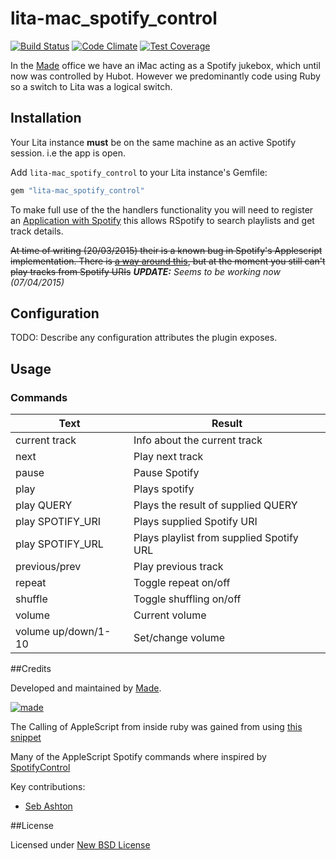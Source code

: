 # lita-mac_spotify_control

[![Build Status](https://travis-ci.org/madebymade/lita-mac_spotify_control.svg?branch=master)](https://travis-ci.org/madebymade/lita-mac_spotify_control)
[![Code Climate](https://codeclimate.com/github/madebymade/lita-mac_spotify_control/badges/gpa.svg)](https://codeclimate.com/github/madebymade/lita-mac_spotify_control)
[![Test Coverage](https://codeclimate.com/github/madebymade/lita-mac_spotify_control/badges/coverage.svg)](https://codeclimate.com/github/madebymade/lita-mac_spotify_control)

In the [Made](http://www.madetech.co.uk?ref=github&repo=lita-mac_spotify_control) office we have an iMac acting as a Spotify jukebox, which until now was controlled by Hubot. However we predominantly code using Ruby so a switch to Lita was a logical switch.

## Installation

Your Lita instance **must** be on the same machine as an active Spotify session. i.e the app is open.

Add `lita-mac_spotify_control` to your Lita instance's Gemfile:

``` ruby
gem "lita-mac_spotify_control"
```

To make full use of the the handlers functionality you will need to register an [Application with Spotify](https://developer.spotify.com/my-applications) this allows RSpotify to search playlists and get track details.

~~At time of writing (20/03/2015) their is a known bug in Spotify's Applescript implementation. There is [a way around this](https://community.spotify.com/t5/Help-Desktop-Linux-Mac-and/Apple-scripting-broken-in-1-0-1-988-g8f17a348/td-p/1029434), but at the moment you still can't play tracks from Spotify URIs~~ **_UPDATE:_** _Seems to be working now (07/04/2015)_

## Configuration

TODO: Describe any configuration attributes the plugin exposes.

## Usage

### Commands

| Text                 | Result                                   |
| -------------------- | ---------------------------------------- |
| current track        | Info about the current track             |
| next                 | Play next track                          |
| pause                | Pause Spotify                            |
| play                 | Plays spotify                            |
| play QUERY           | Plays the result of supplied QUERY       |
| play SPOTIFY_URI     | Plays supplied Spotify URI               |
| play SPOTIFY_URL     | Plays playlist from supplied Spotify URL |
| previous/prev        | Play previous track                      |
| repeat               | Toggle repeat on/off                     |
| shuffle              | Toggle shuffling on/off                  |
| volume               | Current volume                           |
| volume up/down/1-10  | Set/change volume                        |

##Credits

Developed and maintained by [Made](http://www.madetech.co.uk?ref=github&repo=lita-mac_spotify_control).

[![made](https://s3-eu-west-1.amazonaws.com/made-assets/googleapps/google-apps.png)](http://www.madetech.co.uk?ref=github&repo=lita-mac_spotify_control)

The Calling of AppleScript from inside ruby was gained from using [this snippet](http://porkrind.org/missives/calling-applescript-from-ruby/)

Many of the AppleScript Spotify commands where inspired by [SpotifyControl](https://github.com/dronir/SpotifyControl)

Key contributions:

* [Seb Ashton](https://github.com/sebashton)

##License

Licensed under [New BSD License](https://github.com/madebymade/lita-mac_spotify_control/blob/master/BSD-LICENSE.md)
